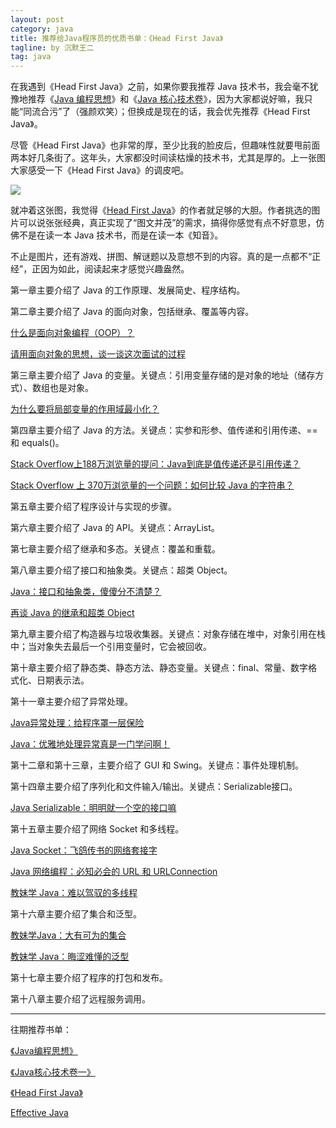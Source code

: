 ```yaml
---
layout: post
category: java
title: 推荐给Java程序员的优质书单：《Head First Java》
tagline: by 沉默王二
tag: java
---
```


在我遇到《Head First Java》之前，如果你要我推荐 Java 技术书，我会毫不犹豫地推荐《[Java 编程思想](http://www.itwanger.com/java/2019/10/30/think-java-book-read-jianyi.html)》和《[Java 核心技术卷](http://www.itwanger.com/java/2019/11/14/java-core-advise.html)》，因为大家都说好嘛，我只能“同流合污”了（强颜欢笑）；但换成是现在的话，我会优先推荐《Head First Java》。

<!--more-->

尽管《Head First Java》也非常的厚，至少比我的脸皮后，但趣味性就要甩前面两本好几条街了。这年头，大家都没时间读枯燥的技术书，尤其是厚的。上一张图大家感受一下《Head First Java》的调皮吧。

![](http://www.itwanger.com/assets/images/2019/12/java-head-first-advise-1.png)

就冲着这张图，我觉得《[Head First Java](http://www.itwanger.com/java/2019/12/04/java-head-first-advise.html)》的作者就足够的大胆。作者挑选的图片可以说张张经典，真正实现了“图文并茂”的需求，搞得你感觉有点不好意思，仿佛不是在读一本 Java 技术书，而是在读一本《知音》。

不止是图片，还有游戏、拼图、解谜题以及意想不到的内容。真的是一点都不“正经”，正因为如此，阅读起来才感觉兴趣盎然。

第一章主要介绍了 Java 的工作原理、发展简史、程序结构。

第二章主要介绍了 Java 的面向对象，包括继承、覆盖等内容。

[什么是面向对象编程（OOP）？](http://www.itwanger.com/java/2019/11/01/oop.html)

[请用面向对象的思想，谈一谈这次面试的过程](http://www.itwanger.com/java/2019/11/14/java-oo-po.html)

第三章主要介绍了 Java 的变量。关键点：引用变量存储的是对象的地址（储存方式）、数组也是对象。

[为什么要将局部变量的作用域最小化？](http://www.itwanger.com/java/2019/12/04/java-variable-zuixiaohua.html)


第四章主要介绍了 Java 的方法。关键点：实参和形参、值传递和引用传递、== 和 equals()。

[Stack Overflow上188万浏览量的提问：Java到底是值传递还是引用传递？](http://www.itwanger.com/java/2019/11/26/java-yinyong-value.html)

[Stack Overflow 上 370万浏览量的一个问题：如何比较 Java 的字符串？](http://www.itwanger.com/java/2019/12/03/java-string-compare.html)



第五章主要介绍了程序设计与实现的步骤。


第六章主要介绍了 Java  的 API。关键点：ArrayList。




第七章主要介绍了继承和多态。关键点：覆盖和重载。



第八章主要介绍了接口和抽象类。关键点：超类 Object。

[Java：接口和抽象类，傻傻分不清楚？](http://www.itwanger.com/java/2019/11/14/java-interface-abstract.html)

[再谈 Java 的继承和超类 Object](http://www.itwanger.com/java/2019/11/14/java-extends.html)



第九章主要介绍了构造器与垃圾收集器。关键点：对象存储在堆中，对象引用在栈中；当对象失去最后一个引用变量时，它会被回收。


第十章主要介绍了静态类、静态方法、静态变量。关键点：final、常量、数字格式化、日期表示法。


第十一章主要介绍了异常处理。

[Java异常处理：给程序罩一层保险](http://www.itwanger.com/java/2019/11/08/java-exception.html)

[Java：优雅地处理异常真是一门学问啊！](http://www.itwanger.com/java/2019/11/14/java-exception.html)


第十二章和第十三章，主要介绍了 GUI 和 Swing。关键点：事件处理机制。


第十四章主要介绍了序列化和文件输入/输出。关键点：Serializable接口。

[Java Serializable：明明就一个空的接口嘛](http://www.itwanger.com/java/2019/11/14/java-serializable.html)


第十五章主要介绍了网络 Socket 和多线程。

[Java Socket：飞鸽传书的网络套接字](http://www.itwanger.com/java/2019/12/04/java-socket.html)

[Java 网络编程：必知必会的 URL 和 URLConnection](http://www.itwanger.com/java/2019/08/27/java-url-urlconnection.html)


[教妹学 Java：难以驾驭的多线程](http://www.itwanger.com/java/2019/11/14/java-duoxiancheng.html)


第十六章主要介绍了集合和泛型。

[教妹学Java：大有可为的集合](http://www.itwanger.com/java/2019/11/14/java-jihe.html)

[教妹学 Java：晦涩难懂的泛型](http://www.itwanger.com/java/2019/11/14/java-fanxing.html)



第十七章主要介绍了程序的打包和发布。

第十八章主要介绍了远程服务调用。

---------
往期推荐书单：

[《Java编程思想》](http://www.itwanger.com/java/2019/10/30/think-java-book-read-jianyi.html)

[《Java核心技术卷一》](http://www.itwanger.com/java/2019/11/14/java-core-advise.html)

[《Head First Java》](http://www.itwanger.com/java/2019/12/04/java-head-first-advise.html)

[Effective Java](http://www.itwanger.com/java/2019/12/06/java-effective-advise.html)